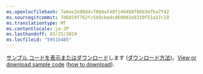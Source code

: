 ```yaml
---
ms.openlocfilehash: 7a6ee2e98d4cf068af48f1494b9786b3efba7f42
ms.sourcegitcommit: 7d6019f762fc5b8cbedcd69801e8310f51a17c18
ms.translationtype: MT
ms.contentlocale: ja-JP
ms.lasthandoff: 03/25/2019
ms.locfileid: "59515485"
---
```

<span data-ttu-id="a3bd7-101">[サンプル コードを表示またはダウンロード](https://github.com/aspnet/Docs/tree/master/aspnetcore/tutorials/grpc/grpc-start/samples/GrpcStart)します ([ダウンロード方法](xref:index#how-to-download-a-sample))。</span><span class="sxs-lookup"><span data-stu-id="a3bd7-101">[View or download sample code](https://github.com/aspnet/Docs/tree/master/aspnetcore/tutorials/grpc/grpc-start/samples/GrpcStart) ([how to download](xref:index#how-to-download-a-sample)).</span></span>
